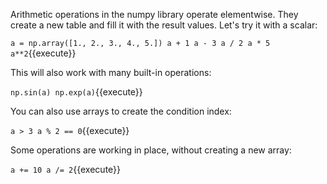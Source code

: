 Arithmetic operations in the numpy library operate elementwise. They create a new table and fill it with the result values. Let's try it with a scalar:

`a = np.array([1., 2., 3., 4., 5.])
a + 1
a - 3
a / 2
a * 5
a**2`{{execute}}

This will also work with many built-in operations:

`np.sin(a)
np.exp(a)`{{execute}}

You can also use arrays to create the condition index:

`a > 3
a % 2 == 0`{{execute}}

Some operations are working in place, without creating a new array:

`a += 10
a /= 2`{{execute}}
